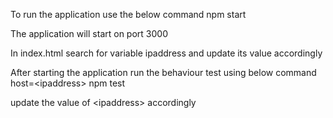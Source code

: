 To run the application use the below command
npm start

The application will start on port 3000

In index.html search for variable ipaddress and update its value accordingly

After starting the application run the behaviour test using below command
host=\<ipaddress\> npm test

update the value of \<ipaddress\> accordingly

